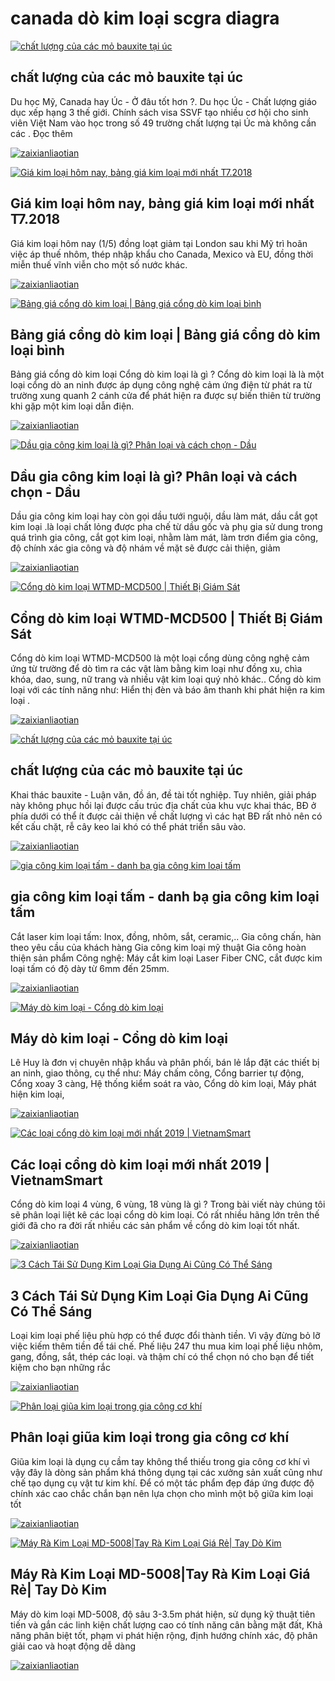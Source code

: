 # canada dò kim loại scgra diagra
<a href="https://mnn.zoosnet.net/LR/Chatpre.aspx?id=MNN94995150&p=https://topgrinding.com/" target="_blank">![chất lượng của các mỏ bauxite tại úc](https://github.com/technlg/images/blob/main/3.jpg)</a>
## chất lượng của các mỏ bauxite tại úc
Du học Mỹ, Canada hay Úc - Ở đâu tốt hơn ?. Du học Úc - Chất lượng giáo dục xếp hạng 3 thế giới. Chính sách visa SSVF tạo nhiều cơ hội cho sinh viên Việt Nam vào học trong số 49 trường chất lượng tại Úc mà không cần các . Đọc thêm
<a href="https://mnn.zoosnet.net/LR/Chatpre.aspx?id=MNN94995150&p=https://topgrinding.com/" target="_blank"><img src="https://github.com/technlg/images/raw/main/chat11.jpg" alt="zaixianliaotian"/></a><a href="//whatsapp.shibangsoft.com/WhatsApp.php" ><img src="https://github.com/technlg/images/raw/main/chat11.png" alt=""></a>
<a href="https://mnn.zoosnet.net/LR/Chatpre.aspx?id=MNN94995150&p=https://topgrinding.com/" target="_blank">![Giá kim loại hôm nay, bảng giá kim loại mới nhất T7.2018](https://github.com/technlg/images/blob/main/1.jpg)</a>
## Giá kim loại hôm nay, bảng giá kim loại mới nhất T7.2018
Giá kim loại hôm nay (1/5) đồng loạt giảm tại London sau khi Mỹ trì hoãn việc áp thuế nhôm, thép nhập khẩu cho Canada, Mexico và EU, đồng thời miễn thuế vĩnh viễn cho một số nước khác.
<a href="https://mnn.zoosnet.net/LR/Chatpre.aspx?id=MNN94995150&p=https://topgrinding.com/" target="_blank"><img src="https://github.com/technlg/images/raw/main/chat11.jpg" alt="zaixianliaotian"/></a><a href="//whatsapp.shibangsoft.com/WhatsApp.php" ><img src="https://github.com/technlg/images/raw/main/chat11.png" alt=""></a>
<a href="https://mnn.zoosnet.net/LR/Chatpre.aspx?id=MNN94995150&p=https://topgrinding.com/" target="_blank">![Bảng giá cổng dò kim loại | Bảng giá cổng dò kim loại bình ](https://github.com/technlg/images/blob/main/17.jpg)</a>
## Bảng giá cổng dò kim loại | Bảng giá cổng dò kim loại bình 
Bảng giá cổng dò kim loại Cổng dò kim loại là gì ? Cổng dò kim loại là là một loại cổng dò an ninh được áp dụng công nghệ cảm ứng điện từ phát ra từ trường xung quanh 2 cánh cửa để phát hiện ra được sự biến thiên từ trường khi gặp một kim loại dẫn điện.
<a href="https://mnn.zoosnet.net/LR/Chatpre.aspx?id=MNN94995150&p=https://topgrinding.com/" target="_blank"><img src="https://github.com/technlg/images/raw/main/chat11.jpg" alt="zaixianliaotian"/></a><a href="//whatsapp.shibangsoft.com/WhatsApp.php" ><img src="https://github.com/technlg/images/raw/main/chat11.png" alt=""></a>
<a href="https://mnn.zoosnet.net/LR/Chatpre.aspx?id=MNN94995150&p=https://topgrinding.com/" target="_blank">![Dầu gia công kim loại là gì? Phân loại và cách chọn - Dầu ](https://github.com/technlg/images/blob/main/61.jpg)</a>
## Dầu gia công kim loại là gì? Phân loại và cách chọn - Dầu 
Dầu gia công kim loại hay còn gọi dầu tưới nguội, dầu làm mát, dầu cắt gọt kim loại .là loại chất lỏng được pha chế từ dầu gốc và phụ gia sử dung trong quá trình gia công, cắt gọt kim loại, nhằm làm mát, làm trơn điểm gia công, độ chính xác gia công và độ nhám về mặt sẽ được cải thiện, giảm 
<a href="https://mnn.zoosnet.net/LR/Chatpre.aspx?id=MNN94995150&p=https://topgrinding.com/" target="_blank"><img src="https://github.com/technlg/images/raw/main/chat11.jpg" alt="zaixianliaotian"/></a><a href="//whatsapp.shibangsoft.com/WhatsApp.php" ><img src="https://github.com/technlg/images/raw/main/chat11.png" alt=""></a>
<a href="https://mnn.zoosnet.net/LR/Chatpre.aspx?id=MNN94995150&p=https://topgrinding.com/" target="_blank">![Cổng dò kim loại WTMD-MCD500 | Thiết Bị Giám Sát](https://github.com/technlg/images/blob/main/53.jpg)</a>
## Cổng dò kim loại WTMD-MCD500 | Thiết Bị Giám Sát
Cổng dò kim loại WTMD-MCD500 là một loại cổng dùng công nghệ cảm ứng từ trường để dò tìm ra các vật làm bằng kim loại như đồng xu, chìa khóa, dao, sung, nữ trang và nhiều vật kim loại quý nhỏ khác.. Cổng dò kim loại với các tính năng như: Hiển thị đèn và báo âm thanh khi phát hiện ra kim loại .
<a href="https://mnn.zoosnet.net/LR/Chatpre.aspx?id=MNN94995150&p=https://topgrinding.com/" target="_blank"><img src="https://github.com/technlg/images/raw/main/chat11.jpg" alt="zaixianliaotian"/></a><a href="//whatsapp.shibangsoft.com/WhatsApp.php" ><img src="https://github.com/technlg/images/raw/main/chat11.png" alt=""></a>
<a href="https://mnn.zoosnet.net/LR/Chatpre.aspx?id=MNN94995150&p=https://topgrinding.com/" target="_blank">![chất lượng của các mỏ bauxite tại úc](https://github.com/technlg/images/blob/main/13.jpg)</a>
## chất lượng của các mỏ bauxite tại úc
Khai thác bauxite - Luận văn, đồ án, đề tài tốt nghiệp. Tuy nhiên, giải pháp này không phục hồi lại được cấu trúc địa chất của khu vực khai thác, BĐ ở phía dưới có thể ít được cải thiện về chất lượng vì các hạt BĐ rất nhỏ nên có kết cấu chặt, rễ cây keo lai khó có thể phát triển sâu vào.
<a href="https://mnn.zoosnet.net/LR/Chatpre.aspx?id=MNN94995150&p=https://topgrinding.com/" target="_blank"><img src="https://github.com/technlg/images/raw/main/chat11.jpg" alt="zaixianliaotian"/></a><a href="//whatsapp.shibangsoft.com/WhatsApp.php" ><img src="https://github.com/technlg/images/raw/main/chat11.png" alt=""></a>
<a href="https://mnn.zoosnet.net/LR/Chatpre.aspx?id=MNN94995150&p=https://topgrinding.com/" target="_blank">![gia công kim loại tấm - danh bạ gia công kim loại tấm](https://github.com/technlg/images/blob/main/46.jpg)</a>
## gia công kim loại tấm - danh bạ gia công kim loại tấm
Cắt laser kim loại tấm: Inox, đồng, nhôm, sắt, ceramic,.. Gia công chấn, hàn theo yêu cầu của khách hàng Gia công kim loại mỹ thuật Gia công hoàn thiện sản phẩm Công nghệ: Máy cắt kim loại Laser Fiber CNC, cắt được kim loại tấm có độ dày từ 6mm đến 25mm.
<a href="https://mnn.zoosnet.net/LR/Chatpre.aspx?id=MNN94995150&p=https://topgrinding.com/" target="_blank"><img src="https://github.com/technlg/images/raw/main/chat11.jpg" alt="zaixianliaotian"/></a><a href="//whatsapp.shibangsoft.com/WhatsApp.php" ><img src="https://github.com/technlg/images/raw/main/chat11.png" alt=""></a>
<a href="https://mnn.zoosnet.net/LR/Chatpre.aspx?id=MNN94995150&p=https://topgrinding.com/" target="_blank">![Máy dò kim loại - Cổng dò kim loại](https://github.com/technlg/images/blob/main/36.jpg)</a>
## Máy dò kim loại - Cổng dò kim loại
Lê Huy là đơn vị chuyên nhập khẩu và phân phối, bán lẻ lắp đặt các thiết bị an ninh, giao thông, cụ thể như: Máy chấm công, Cổng barrier tự động, Cổng xoay 3 càng, Hệ thống kiểm soát ra vào, Cổng dò kim loại, Máy phát hiện kim loại, 
<a href="https://mnn.zoosnet.net/LR/Chatpre.aspx?id=MNN94995150&p=https://topgrinding.com/" target="_blank"><img src="https://github.com/technlg/images/raw/main/chat11.jpg" alt="zaixianliaotian"/></a><a href="//whatsapp.shibangsoft.com/WhatsApp.php" ><img src="https://github.com/technlg/images/raw/main/chat11.png" alt=""></a>
<a href="https://mnn.zoosnet.net/LR/Chatpre.aspx?id=MNN94995150&p=https://topgrinding.com/" target="_blank">![Các loại cổng dò kim loại mới nhất 2019 | VietnamSmart](https://github.com/technlg/images/blob/main/12.jpg)</a>
## Các loại cổng dò kim loại mới nhất 2019 | VietnamSmart
Cổng dò kim loại 4 vùng, 6 vùng, 18 vùng là gì ? Trong bài viết này chúng tôi sẽ phân loại liệt kê các loại cổng dò kim loại. Có rất nhiều hãng lớn trên thế giới đã cho ra đời rất nhiều các sản phẩm về cổng dò kim loại tốt nhất.
<a href="https://mnn.zoosnet.net/LR/Chatpre.aspx?id=MNN94995150&p=https://topgrinding.com/" target="_blank"><img src="https://github.com/technlg/images/raw/main/chat11.jpg" alt="zaixianliaotian"/></a><a href="//whatsapp.shibangsoft.com/WhatsApp.php" ><img src="https://github.com/technlg/images/raw/main/chat11.png" alt=""></a>
<a href="https://mnn.zoosnet.net/LR/Chatpre.aspx?id=MNN94995150&p=https://topgrinding.com/" target="_blank">![3 Cách Tái Sử Dụng Kim Loại Gia Dụng Ai Cũng Có Thể Sáng ](https://github.com/technlg/images/blob/main/55.jpg)</a>
## 3 Cách Tái Sử Dụng Kim Loại Gia Dụng Ai Cũng Có Thể Sáng 
Loại kim loại phế liệu phù hợp có thể được đổi thành tiền. Vì vậy đừng bỏ lỡ việc kiếm thêm tiền để tái chế. Phế liệu 247 thu mua kim loại phế liệu nhôm, gang, đồng, sắt, thép các loại. và thậm chí có thể chọn nó cho bạn để tiết kiệm cho bạn những rắc 
<a href="https://mnn.zoosnet.net/LR/Chatpre.aspx?id=MNN94995150&p=https://topgrinding.com/" target="_blank"><img src="https://github.com/technlg/images/raw/main/chat11.jpg" alt="zaixianliaotian"/></a><a href="//whatsapp.shibangsoft.com/WhatsApp.php" ><img src="https://github.com/technlg/images/raw/main/chat11.png" alt=""></a>
<a href="https://mnn.zoosnet.net/LR/Chatpre.aspx?id=MNN94995150&p=https://topgrinding.com/" target="_blank">![Phân loại giũa kim loại trong gia công cơ khí](https://github.com/technlg/images/blob/main/12.jpg)</a>
## Phân loại giũa kim loại trong gia công cơ khí
Giũa kim loại là dụng cụ cầm tay không thể thiếu trong gia công cơ khí vì vậy đây là dòng sản phẩm khá thông dụng tại các xưởng sản xuất cũng như chế tạo dụng cụ vật tư kim khí. Để có một tác phẩm đẹp đáp ứng được độ chính xác cao chắc chắn bạn nên lựa chọn cho mình một bộ giữa kim loại tốt 
<a href="https://mnn.zoosnet.net/LR/Chatpre.aspx?id=MNN94995150&p=https://topgrinding.com/" target="_blank"><img src="https://github.com/technlg/images/raw/main/chat11.jpg" alt="zaixianliaotian"/></a><a href="//whatsapp.shibangsoft.com/WhatsApp.php" ><img src="https://github.com/technlg/images/raw/main/chat11.png" alt=""></a>
<a href="https://mnn.zoosnet.net/LR/Chatpre.aspx?id=MNN94995150&p=https://topgrinding.com/" target="_blank">![Máy Rà Kim Loại MD-5008|Tay Rà Kim Loại Giá Rẻ| Tay Dò Kim ](https://github.com/technlg/images/blob/main/10.jpg)</a>
## Máy Rà Kim Loại MD-5008|Tay Rà Kim Loại Giá Rẻ| Tay Dò Kim 
Máy dò kim loại MD-5008, độ sâu 3-3.5m phát hiện, sử dụng kỹ thuật tiên tiến và gắn các linh kiện chất lượng cao có tính năng cân bằng mặt đất, Khả năng phân biệt tốt, phạm vi phát hiện rộng, định hướng chính xác, độ phân giải cao và hoạt động dễ dàng
<a href="https://mnn.zoosnet.net/LR/Chatpre.aspx?id=MNN94995150&p=https://topgrinding.com/" target="_blank"><img src="https://github.com/technlg/images/raw/main/chat11.jpg" alt="zaixianliaotian"/></a><a href="//whatsapp.shibangsoft.com/WhatsApp.php" ><img src="https://github.com/technlg/images/raw/main/chat11.png" alt=""></a>
